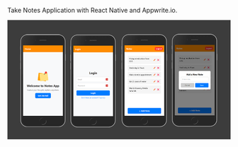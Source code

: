 Take Notes Application with React Native and Appwrite.io.


![Mockups](https://github.com/passimon/Notes-App/blob/main/assets/images/screen.png)
